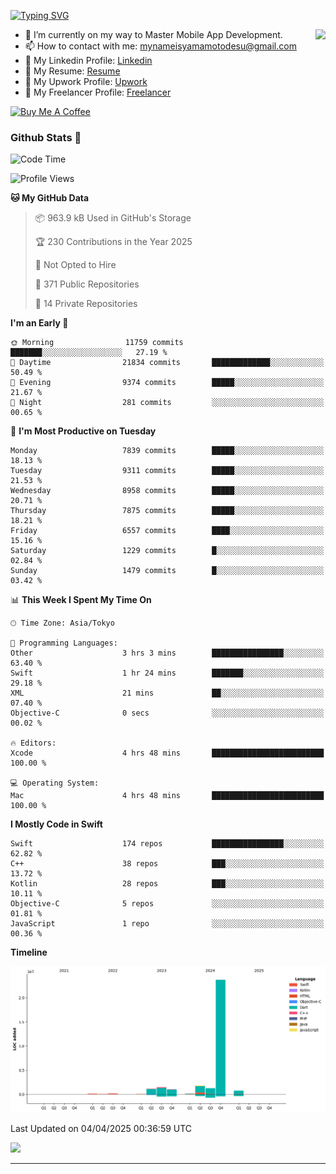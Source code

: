 
[![Typing SVG](https://readme-typing-svg.demolab.com/?lines=Thank+You+For+Visiting!!;You+Are+Welcome✨;I+am+Kyo+Yamamoto;Mobile+Developer)](https://git.io/typing-svg)
<p>
<img align="right" src="https://media.giphy.com/media/26ufdb3cYKwbRtYVW/giphy.gif" style="max-width:100%;" height="150px">

- 🌱 I’m currently on my way to Master Mobile App Development.
- 📫 How to contact with me: mynameisyamamotodesu@gmail.com
- 🔗 My Linkedin Profile: [Linkedin](https://www.linkedin.com/in/kyo-yamamoto-a2ab50239)
- 🔗 My Resume: [Resume](https://www.kickresume.com/cv/rNok4e/)
- 🔗 My Upwork Profile: [Upwork](https://www.upwork.com/freelancers/~01aa9115102bb4af25)
- 🔗 My Freelancer Profile: [Freelancer](https://www.freelancer.com/u/yamamotodesu)

<a href="https://www.buymeacoffee.com/kyoyamamoto" target="_blank"><img src="https://cdn.buymeacoffee.com/buttons/default-orange.png" alt="Buy Me A Coffee" height="41" width="174"></a>

### Github Stats 🥇 
<!--START_SECTION:waka-->
![Code Time](http://img.shields.io/badge/Code%20Time-1%2C097%20hrs%2019%20mins-blue)

![Profile Views](http://img.shields.io/badge/Profile%20Views-0-blue)

**🐱 My GitHub Data** 

> 📦 963.9 kB Used in GitHub's Storage 
 > 
> 🏆 230 Contributions in the Year 2025
 > 
> 🚫 Not Opted to Hire
 > 
> 📜 371 Public Repositories 
 > 
> 🔑 14 Private Repositories 
 > 
**I'm an Early 🐤** 

```text
🌞 Morning                11759 commits       ███████░░░░░░░░░░░░░░░░░░   27.19 % 
🌆 Daytime                21834 commits       █████████████░░░░░░░░░░░░   50.49 % 
🌃 Evening                9374 commits        █████░░░░░░░░░░░░░░░░░░░░   21.67 % 
🌙 Night                  281 commits         ░░░░░░░░░░░░░░░░░░░░░░░░░   00.65 % 
```
📅 **I'm Most Productive on Tuesday** 

```text
Monday                   7839 commits        █████░░░░░░░░░░░░░░░░░░░░   18.13 % 
Tuesday                  9311 commits        █████░░░░░░░░░░░░░░░░░░░░   21.53 % 
Wednesday                8958 commits        █████░░░░░░░░░░░░░░░░░░░░   20.71 % 
Thursday                 7875 commits        █████░░░░░░░░░░░░░░░░░░░░   18.21 % 
Friday                   6557 commits        ████░░░░░░░░░░░░░░░░░░░░░   15.16 % 
Saturday                 1229 commits        █░░░░░░░░░░░░░░░░░░░░░░░░   02.84 % 
Sunday                   1479 commits        █░░░░░░░░░░░░░░░░░░░░░░░░   03.42 % 
```


📊 **This Week I Spent My Time On** 

```text
🕑︎ Time Zone: Asia/Tokyo

💬 Programming Languages: 
Other                    3 hrs 3 mins        ████████████████░░░░░░░░░   63.40 % 
Swift                    1 hr 24 mins        ███████░░░░░░░░░░░░░░░░░░   29.18 % 
XML                      21 mins             ██░░░░░░░░░░░░░░░░░░░░░░░   07.40 % 
Objective-C              0 secs              ░░░░░░░░░░░░░░░░░░░░░░░░░   00.02 % 

🔥 Editors: 
Xcode                    4 hrs 48 mins       █████████████████████████   100.00 % 

💻 Operating System: 
Mac                      4 hrs 48 mins       █████████████████████████   100.00 % 
```

**I Mostly Code in Swift** 

```text
Swift                    174 repos           ████████████████░░░░░░░░░   62.82 % 
C++                      38 repos            ███░░░░░░░░░░░░░░░░░░░░░░   13.72 % 
Kotlin                   28 repos            ███░░░░░░░░░░░░░░░░░░░░░░   10.11 % 
Objective-C              5 repos             ░░░░░░░░░░░░░░░░░░░░░░░░░   01.81 % 
JavaScript               1 repo              ░░░░░░░░░░░░░░░░░░░░░░░░░   00.36 % 
```



**Timeline**

![Lines of Code chart](https://raw.githubusercontent.com/YamamotoDesu/YamamotoDesu/main/assets/bar_graph.png)


 Last Updated on 04/04/2025 00:36:59 UTC
<!--END_SECTION:waka-->

![](https://github-profile-summary-cards.vercel.app/api/cards/profile-details?username=YamamotoDesu&theme=vue)

----
